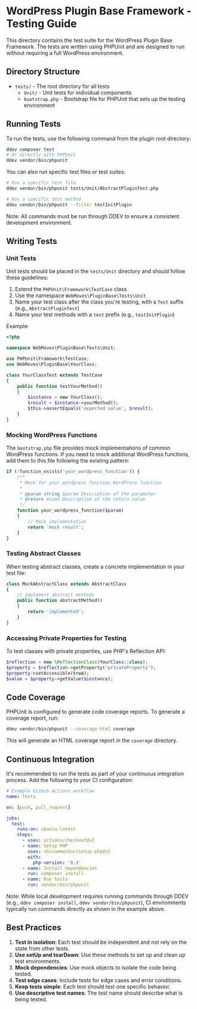 # WordPress Plugin Base Framework - Testing Guide

This directory contains the test suite for the WordPress Plugin Base Framework. The tests are written using PHPUnit and are designed to run without requiring a full WordPress environment.

## Directory Structure

- `tests/` - The root directory for all tests
  - `Unit/` - Unit tests for individual components
  - `bootstrap.php` - Bootstrap file for PHPUnit that sets up the testing environment

## Running Tests

To run the tests, use the following command from the plugin root directory:

```bash
ddev composer test
# Or directly with PHPUnit
ddev vendor/bin/phpunit
```

You can also run specific test files or test suites:

```bash
# Run a specific test file
ddev vendor/bin/phpunit tests/Unit/AbstractPluginTest.php

# Run a specific test method
ddev vendor/bin/phpunit --filter testInitPlugin
```

Note: All commands must be run through DDEV to ensure a consistent development environment.

## Writing Tests

### Unit Tests

Unit tests should be placed in the `tests/Unit` directory and should follow these guidelines:

1. Extend the `PHPUnit\Framework\TestCase` class
2. Use the namespace `WebMoves\PluginBase\Tests\Unit`
3. Name your test class after the class you're testing, with a `Test` suffix (e.g., `AbstractPluginTest`)
4. Name your test methods with a `test` prefix (e.g., `testInitPlugin`)

Example:

```php
<?php

namespace WebMoves\PluginBase\Tests\Unit;

use PHPUnit\Framework\TestCase;
use WebMoves\PluginBase\YourClass;

class YourClassTest extends TestCase
{
    public function testYourMethod()
    {
        $instance = new YourClass();
        $result = $instance->yourMethod();
        $this->assertEquals('expected value', $result);
    }
}
```

### Mocking WordPress Functions

The `bootstrap.php` file provides mock implementations of common WordPress functions. If you need to mock additional WordPress functions, add them to this file following the existing pattern:

```php
if (!function_exists('your_wordpress_function')) {
    /**
     * Mock for your_wordpress_function WordPress function
     *
     * @param string $param Description of the parameter
     * @return mixed Description of the return value
     */
    function your_wordpress_function($param)
    {
        // Mock implementation
        return 'mock result';
    }
}
```

### Testing Abstract Classes

When testing abstract classes, create a concrete implementation in your test file:

```php
class MockAbstractClass extends AbstractClass
{
    // Implement abstract methods
    public function abstractMethod()
    {
        return 'implemented';
    }
}
```

### Accessing Private Properties for Testing

To test classes with private properties, use PHP's Reflection API:

```php
$reflection = new \ReflectionClass(YourClass::class);
$property = $reflection->getProperty('privateProperty');
$property->setAccessible(true);
$value = $property->getValue($instance);
```

## Code Coverage

PHPUnit is configured to generate code coverage reports. To generate a coverage report, run:

```bash
ddev vendor/bin/phpunit --coverage-html coverage
```

This will generate an HTML coverage report in the `coverage` directory.

## Continuous Integration

It's recommended to run the tests as part of your continuous integration process. Add the following to your CI configuration:

```yaml
# Example GitHub Actions workflow
name: Tests

on: [push, pull_request]

jobs:
  test:
    runs-on: ubuntu-latest
    steps:
      - uses: actions/checkout@v2
      - name: Setup PHP
        uses: shivammathur/setup-php@v2
        with:
          php-version: '8.3'
      - name: Install dependencies
        run: composer install
      - name: Run tests
        run: vendor/bin/phpunit
```

Note: While local development requires running commands through DDEV (e.g., `ddev composer install`, `ddev vendor/bin/phpunit`), CI environments typically run commands directly as shown in the example above.

## Best Practices

1. **Test in isolation**: Each test should be independent and not rely on the state from other tests.
2. **Use setUp and tearDown**: Use these methods to set up and clean up test environments.
3. **Mock dependencies**: Use mock objects to isolate the code being tested.
4. **Test edge cases**: Include tests for edge cases and error conditions.
5. **Keep tests simple**: Each test should test one specific behavior.
6. **Use descriptive test names**: The test name should describe what is being tested.